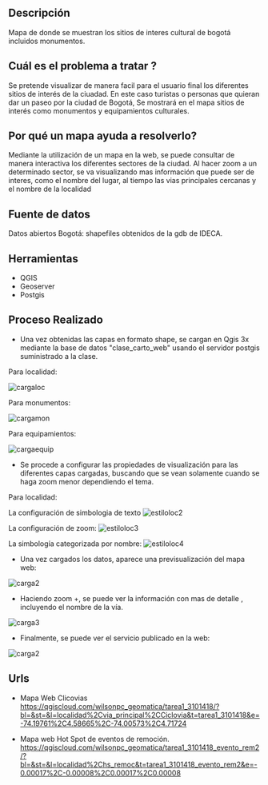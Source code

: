 ## Descripción

Mapa de donde se muestran los sitios de interes cultural de bogotá incluidos monumentos.

##  Cuál es el problema a tratar ?
Se pretende visualizar de manera facil para el usuario final los diferentes sitios de interés de la ciuadad. En este caso turistas o personas que quieran dar un paseo por la ciudad de Bogotá, Se mostrará en el mapa sitios de interés como monumentos y equipamientos culturales. 

##  Por qué un mapa ayuda a resolverlo?
Mediante la utilización de un mapa en la web, se puede consultar de manera interactiva los diferentes sectores de la ciudad. Al hacer zoom a un determinado sector, se va visualizando mas información que puede ser de interes, como el nombre del lugar, al tiempo las vias principales cercanas y el nombre de la localidad

## Fuente de datos

Datos abiertos Bogotá: shapefiles obtenidos de la gdb de IDECA.

##  Herramientas

- QGIS
- Geoserver
- Postgis

##  Proceso Realizado

- Una vez obtenidas las capas en formato shape, se cargan en Qgis 3x mediante la base de datos "clase_carto_web" usando el servidor postgis suministrado a la clase.

Para localidad:

![cargaloc](images/t2_import_qgis_localidad_postgis.jpg)

Para monumentos:

![cargamon](images/t2_import_qgis_monum_postgis.jpg)

Para equipamientos:

![cargaequip](images/t2_import_qgis_equipam_postgis.jpg)

- Se procede a configurar las propiedades de visualización para las diferentes capas cargadas, buscando que se vean solamente cuando se haga zoom menor dependiendo el tema.

Para localidad:

La configuración de simbologia de texto
![estiloloc2](images/t2_lab_loc2.jpg)

La configuración de zoom:
![estiloloc3](images/t2_lab_rend_loc3.jpg)

La simbología categorizada por nombre:
![estiloloc4](images/t2_lab_simbol_loc4.jpg)


- Una vez cargados los datos, aparece una previsualización del mapa web:

![carga2](images/qgis_cloudmapa.jpg)

- Haciendo zoom +, se puede ver la información con mas de detalle , incluyendo el nombre de la vía.

![carga3](images/qgiscloud_pub_zoom.jpg)

- Finalmente, se puede ver el servicio publicado en la web:

![carga2](images/qgiscloud_publicado.jpg)




##  Urls

- Mapa Web Clicovias
https://qgiscloud.com/wilsonpc_geomatica/tarea1_3101418/?bl=&st=&l=localidad%2Cvia_principal%2CCiclovia&t=tarea1_3101418&e=-74.19761%2C4.58665%2C-74.00573%2C4.71724

- Mapa web Hot Spot de eventos de remoción.
https://qgiscloud.com/wilsonpc_geomatica/tarea1_3101418_evento_rem2/?bl=&st=&l=localidad%2Chs_remoc&t=tarea1_3101418_evento_rem2&e=-0.00017%2C-0.00008%2C0.00017%2C0.00008
